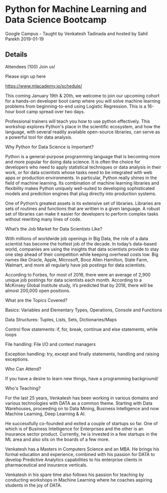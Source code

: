 # Python for Machine Learning and Data Science Bootcamp
Google Campus - Taught by Venkatesh Tadinada and hosted by Sahil Parekh
2019-01-19

## Details
Attendees (100)
Join us!

Please sign up here

https://www.mlacademy.io/schedule/

This coming January 19th & 20th, we welcome to join our upcoming cohort for a hands-on developer boot camp where you will solve machine learning problems from beginning-to-end using Logistic Regression. This is a 16-hour boot camp spread over two days.

Professional trainers will teach you how to use python effectively. This workshop explores Python's place in the scientific ecosystem, and how the language, with several readily available open-source libraries, can serve as a powerful tool for data analysis.

Why Python for Data Science is Important?

Python is a general-purpose programming language that is becoming more and more popular for doing data science. It is often the choice for developers who need to apply statistical techniques or data analysis in their work, or for data scientists whose tasks need to be integrated with web apps or production environments. In particular, Python really shines in the field of machine learning. Its combination of machine learning libraries and flexibility makes Python uniquely well-suited to developing sophisticated models and prediction engines that plug directly into production systems.

One of Python’s greatest assets is its extensive set of libraries. Libraries are sets of routines and functions that are written in a given language. A robust set of libraries can make it easier for developers to perform complex tasks without rewriting many lines of code.

What’s the Job Market for Data Scientists Like?

With millions of worldwide job openings in Big Data, the role of a data scientist has become the hottest job of the decade. In today’s data-based world, companies are using the insights that data scientists provide to stay one step ahead of their competition while keeping overhead costs low. Big names like Oracle, Apple, Microsoft, Booz Allen Hamilton, State Farm, Walmart, and more all regularly have job postings for data scientists.

According to Forbes, for most of 2016, there were an average of 2,900 unique job postings for data scientists each month. According to a McKinsey Global Institute study, it’s predicted that by 2018, there will be almost 200,000 open positions.

What are the Topics Covered?

Basics: Variables and Elementary Types, Operations, Console and Functions

Data Structures: Tuples, Lists, Sets, Dictionaries/Maps

Control flow statements: if, for, break, continue and else statements, while loops

File handling: File I/O and context managers

Exception handling: try, except and finally statements, handling and raising exceptions.

Who Can Attend?

If you have a desire to learn new things, have a programming background/

Who's Teaching?

For the last 25 years, Venkatesh has been working in various domains and various technologies with DATA as a common theme. Starting with Data Warehouses, proceeding on to Data Mining, Business Intelligence and now Machine Learning, Deep Learning & AI.

He successfully co-founded and exited a couple of startups so far. One of which is of Business Intelligence for Enterprises and the other is an Insurance sector product. Currently, he is invested in a few startups in the ML area and also sits on the boards of a few more.

Venkatesh has a Masters in Computers Science and an MBA. He brings his formal education and experience, combined with his passion for DATA to develop Predictive Analytics capabilities to his enterprise clients in pharmaceutical and insurance verticals.

Venkatesh in his spare time also follows his passion for teaching by conducting workshops in Machine Learning where he coaches aspiring students in the joy of DATA.


